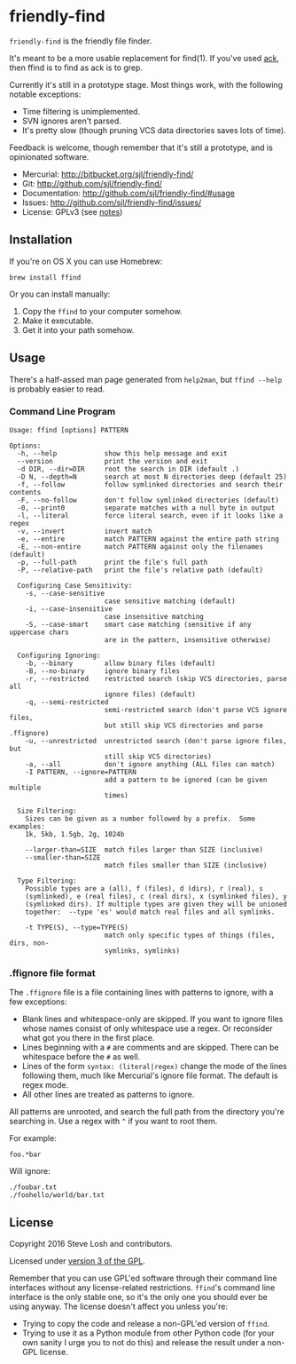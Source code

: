 friendly-find
=============

`friendly-find` is the friendly file finder.

It's meant to be a more usable replacement for find(1).  If you've used [ack][],
then ffind is to find as ack is to grep.

Currently it's still in a prototype stage.  Most things work, with the following
notable exceptions:

* Time filtering is unimplemented.
* SVN ignores aren't parsed.
* It's pretty slow (though pruning VCS data directories saves lots of time).

Feedback is welcome, though remember that it's still a prototype, and is
opinionated software.

[ack]: http://betterthangrep.com/

* Mercurial: http://bitbucket.org/sjl/friendly-find/
* Git: http://github.com/sjl/friendly-find/
* Documentation: http://github.com/sjl/friendly-find/#usage
* Issues: http://github.com/sjl/friendly-find/issues/
* License: GPLv3 (see [notes](http://github.com/sjl/friendly-find/#license))

Installation
------------

If you're on OS X you can use Homebrew:

    brew install ffind

Or you can install manually:

1. Copy the `ffind` to your computer somehow.
2. Make it executable.
3. Get it into your path somehow.

Usage
-----

There's a half-assed man page generated from `help2man`, but `ffind --help` is
probably easier to read.

### Command Line Program

    Usage: ffind [options] PATTERN

    Options:
      -h, --help            show this help message and exit
      --version             print the version and exit
      -d DIR, --dir=DIR     root the search in DIR (default .)
      -D N, --depth=N       search at most N directories deep (default 25)
      -f, --follow          follow symlinked directories and search their contents
      -F, --no-follow       don't follow symlinked directories (default)
      -0, --print0          separate matches with a null byte in output
      -l, --literal         force literal search, even if it looks like a regex
      -v, --invert          invert match
      -e, --entire          match PATTERN against the entire path string
      -E, --non-entire      match PATTERN against only the filenames (default)
      -p, --full-path       print the file's full path
      -P, --relative-path   print the file's relative path (default)

      Configuring Case Sensitivity:
        -s, --case-sensitive
                            case sensitive matching (default)
        -i, --case-insensitive
                            case insensitive matching
        -S, --case-smart    smart case matching (sensitive if any uppercase chars
                            are in the pattern, insensitive otherwise)

      Configuring Ignoring:
        -b, --binary        allow binary files (default)
        -B, --no-binary     ignore binary files
        -r, --restricted    restricted search (skip VCS directories, parse all
                            ignore files) (default)
        -q, --semi-restricted
                            semi-restricted search (don't parse VCS ignore files,
                            but still skip VCS directories and parse .ffignore)
        -u, --unrestricted  unrestricted search (don't parse ignore files, but
                            still skip VCS directories)
        -a, --all           don't ignore anything (ALL files can match)
        -I PATTERN, --ignore=PATTERN
                            add a pattern to be ignored (can be given multiple
                            times)

      Size Filtering:
        Sizes can be given as a number followed by a prefix.  Some examples:
        1k, 5kb, 1.5gb, 2g, 1024b

        --larger-than=SIZE  match files larger than SIZE (inclusive)
        --smaller-than=SIZE
                            match files smaller than SIZE (inclusive)

      Type Filtering:
        Possible types are a (all), f (files), d (dirs), r (real), s
        (symlinked), e (real files), c (real dirs), x (symlinked files), y
        (symlinked dirs). If multiple types are given they will be unioned
        together:  --type 'es' would match real files and all symlinks.

        -t TYPE(S), --type=TYPE(S)
                            match only specific types of things (files, dirs, non-
                            symlinks, symlinks)

### .ffignore file format

The `.ffignore` file is a file containing lines with patterns to ignore, with
a few exceptions:

* Blank lines and whitespace-only are skipped.  If you want to ignore files
  whose names consist of only whitespace use a regex.  Or reconsider what got
  you there in the first place.
* Lines beginning with a `#` are comments and are skipped.  There can be
  whitespace before the `#` as well.
* Lines of the form `syntax: (literal|regex)` change the mode of the lines
  following them, much like Mercurial's ignore file format.  The default is
  regex mode.
* All other lines are treated as patterns to ignore.

All patterns are unrooted, and search the full path from the directory you're
searching in.  Use a regex with `^` if you want to root them.

For example:

    foo.*bar

Will ignore:

    ./foobar.txt
    ./foohello/world/bar.txt

License
-------

Copyright 2016 Steve Losh and contributors.

Licensed under [version 3 of the GPL][gpl].

Remember that you can use GPL'ed software through their command line interfaces
without any license-related restrictions.  `ffind`'s command line interface is
the only stable one, so it's the only one you should ever be using anyway.  The
license doesn't affect you unless you're:

* Trying to copy the code and release a non-GPL'ed version of `ffind`.
* Trying to use it as a Python module from other Python code (for your own
  sanity I urge you to not do this) and release the result under a non-GPL
  license.

[gpl]: http://www.gnu.org/copyleft/gpl.html
